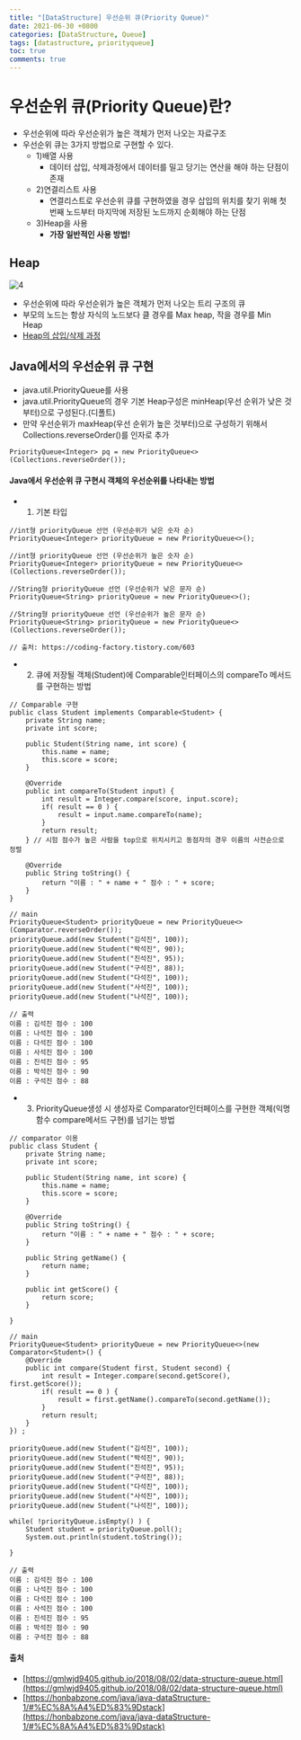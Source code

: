 ```yaml
---
title: "[DataStructure] 우선순위 큐(Priority Queue)"
date: 2021-06-30 +0800
categories: [DataStructure, Queue]
tags: [datastructure, priorityqueue]
toc: true
comments: true
---
```


# 우선순위 큐(Priority Queue)란?
- 우선순위에 따라 우선순위가 높은 객체가 먼저 나오는 자료구조
- 우선순위 큐는 3가지 방법으로 구현할 수 있다.
    - 1)배열 사용
        - 데이터 삽입, 삭제과정에서 데이터를 밀고 당기는 연산을 해야 하는 단점이 존재
    - 2)연결리스트 사용
        - 연결리스트로 우선순위 큐를 구현하였을 경우 삽입의 위치를 찾기 위해 첫 번째 노드부터 마지막에 저장된 노드까지 순회해야 하는 단점
    - 3)Heap을 사용
        - <b>가장 일반적인 사용 방법!</b>

## Heap
![4](https://user-images.githubusercontent.com/44339530/115523011-95c77300-a2c7-11eb-8904-788f4e4617df.png)<br>

- 우선순위에 따라 우선순위가 높은 객체가 먼저 나오는 트리 구조의 큐
- 부모의 노드는 항상 자식의 노드보다 클 경우를 Max heap, 작을 경우를 Min Heap
- [Heap의 삽입/삭제 과정](https://ahribori.com/article/5952f94f22eced098cbd8e3c)

## Java에서의 우선순위 큐 구현
- java.util.PriorityQueue를 사용
- java.util.PriorityQueue의 경우 기본 Heap구성은 minHeap(우선 순위가 낮은 것부터)으로 구성된다.(디폴트)
- 만약 우선순위가 maxHeap(우선 순위가 높은 것부터)으로 구성하기 위해서 Collections.reverseOrder()를 인자로 추가
~~~
PriorityQueue<Integer> pq = new PriorityQueue<>(Collections.reverseOrder());
~~~

#### Java에서 우선순위 큐 구현시 객체의 우선순위를 나타내는 방법
- 1) 기본 타입

~~~
//int형 priorityQueue 선언 (우선순위가 낮은 숫자 순)
PriorityQueue<Integer> priorityQueue = new PriorityQueue<>();

//int형 priorityQueue 선언 (우선순위가 높은 숫자 순)
PriorityQueue<Integer> priorityQueue = new PriorityQueue<>(Collections.reverseOrder());

//String형 priorityQueue 선언 (우선순위가 낮은 문자 순)
PriorityQueue<String> priorityQueue = new PriorityQueue<>(); 

//String형 priorityQueue 선언 (우선순위가 높은 문자 순)
PriorityQueue<String> priorityQueue = new PriorityQueue<>(Collections.reverseOrder());

// 출처: https://coding-factory.tistory.com/603
~~~

- 2) 큐에 저장될 객체(Student)에 Comparable인터페이스의 compareTo 메서드를 구현하는 방법

~~~
// Comparable 구현 
public class Student implements Comparable<Student> {
    private String name;
    private int score;

    public Student(String name, int score) {
        this.name = name;
        this.score = score;
    }

    @Override
    public int compareTo(Student input) {
        int result = Integer.compare(score, input.score);
        if( result == 0 ) {
            result = input.name.compareTo(name);
        }
        return result;
    } // 시험 점수가 높은 사람을 top으로 위치시키고 동점자의 경우 이름의 사전순으로 정렬
    
    @Override
    public String toString() {
        return "이름 : " + name + " 점수 : " + score;
    }
}
~~~

~~~
// main
PriorityQueue<Student> priorityQueue = new PriorityQueue<>(Comparator.reverseOrder());
priorityQueue.add(new Student("김석진", 100));
priorityQueue.add(new Student("박석진", 90));
priorityQueue.add(new Student("진석진", 95));
priorityQueue.add(new Student("구석진", 88));
priorityQueue.add(new Student("다석진", 100));
priorityQueue.add(new Student("사석진", 100));
priorityQueue.add(new Student("나석진", 100));
~~~

~~~
// 출력 
이름 : 김석진 점수 : 100
이름 : 나석진 점수 : 100
이름 : 다석진 점수 : 100
이름 : 사석진 점수 : 100
이름 : 진석진 점수 : 95
이름 : 박석진 점수 : 90
이름 : 구석진 점수 : 88
~~~

- 3) PriorityQueue생성 시 생성자로 Comparator인터페이스를 구현한 객체(익명 함수 compare메서드 구현)를 넘기는 방법

~~~
// comparator 이용 
public class Student {
    private String name;
    private int score;

    public Student(String name, int score) {
        this.name = name;
        this.score = score;
    }

    @Override
    public String toString() {
        return "이름 : " + name + " 점수 : " + score;
    }

    public String getName() {
        return name;
    }

    public int getScore() {
        return score;
    }
    
}
~~~

~~~
// main
PriorityQueue<Student> priorityQueue = new PriorityQueue<>(new Comparator<Student>() {
    @Override
    public int compare(Student first, Student second) {
        int result = Integer.compare(second.getScore(), first.getScore());
        if( result == 0 ) {
            result = first.getName().compareTo(second.getName());
        }
        return result;
    }
}) ;

priorityQueue.add(new Student("김석진", 100));
priorityQueue.add(new Student("박석진", 90));
priorityQueue.add(new Student("진석진", 95));
priorityQueue.add(new Student("구석진", 88));
priorityQueue.add(new Student("다석진", 100));
priorityQueue.add(new Student("사석진", 100));
priorityQueue.add(new Student("나석진", 100));

while( !priorityQueue.isEmpty() ) {
    Student student = priorityQueue.poll();
    System.out.println(student.toString());
    
}
~~~

~~~
// 출력 
이름 : 김석진 점수 : 100
이름 : 나석진 점수 : 100
이름 : 다석진 점수 : 100
이름 : 사석진 점수 : 100
이름 : 진석진 점수 : 95
이름 : 박석진 점수 : 90
이름 : 구석진 점수 : 88
~~~

#### 출처
- [https://gmlwjd9405.github.io/2018/08/02/data-structure-queue.html](https://gmlwjd9405.github.io/2018/08/02/data-structure-queue.html)
- [https://honbabzone.com/java/java-dataStructure-1/#%EC%8A%A4%ED%83%9Dstack](https://honbabzone.com/java/java-dataStructure-1/#%EC%8A%A4%ED%83%9Dstack)